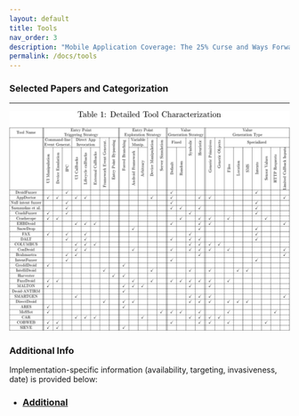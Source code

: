 ```yaml
---
layout: default
title: Tools
nav_order: 3
description: "Mobile Application Coverage: The 25% Curse and Ways Forward"
permalink: /docs/tools
---
```


### Selected Papers and Categorization

---

![Tools](../assets/images/tools.png)

### Additional Info

Implementation-specific information (availability, targeting, invasiveness, date) is provided below:


* ### [Additional](../assets/data/ToolExtraInfo.xlsx)